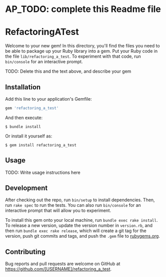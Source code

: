 # AP_TODO: complete this Readme file

# RefactoringATest

Welcome to your new gem! In this directory, you'll find the files you need to be able to package up your Ruby library into a gem. Put your Ruby code in the file `lib/refactoring_a_test`. To experiment with that code, run `bin/console` for an interactive prompt.

TODO: Delete this and the text above, and describe your gem

## Installation

Add this line to your application's Gemfile:

```ruby
gem 'refactoring_a_test'
```

And then execute:

    $ bundle install

Or install it yourself as:

    $ gem install refactoring_a_test

## Usage

TODO: Write usage instructions here

## Development

After checking out the repo, run `bin/setup` to install dependencies. Then, run `rake spec` to run the tests. You can also run `bin/console` for an interactive prompt that will allow you to experiment.

To install this gem onto your local machine, run `bundle exec rake install`. To release a new version, update the version number in `version.rb`, and then run `bundle exec rake release`, which will create a git tag for the version, push git commits and tags, and push the `.gem` file to [rubygems.org](https://rubygems.org).

## Contributing

Bug reports and pull requests are welcome on GitHub at https://github.com/[USERNAME]/refactoring_a_test.

